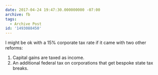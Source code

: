```yaml
---
date: 2017-04-24 19:47:30.000000000 -07:00
archive: fb
tags: 
  - Archive Post
id: '1493088450'
---
```


I might be ok with a 15% corporate tax rate if it came with two other reforms:

1. Capital gains are taxed as income. 
2. An additional federal tax on corporations that get bespoke state tax breaks.
